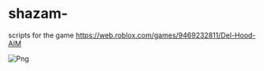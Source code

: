 # shazam-
scripts for the game
https://web.roblox.com/games/9469232811/Del-Hood-AIM

![Png](https://user-images.githubusercontent.com/91288666/223575964-0518ccda-5912-4ee7-ac20-196c18e9940b.png)
